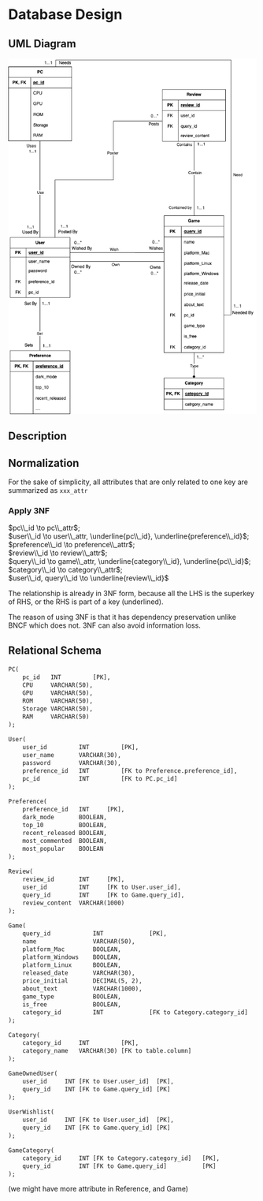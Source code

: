 # Database Design

## UML Diagram

![UML](./image/cs411-pt1-stage2-uml.png)

## Description

## Normalization

For the sake of simplicity, all attributes that are only related to one key are summarized as `xxx_attr`

### Apply 3NF

$pc\\_id \to pc\\_attr$; \
$user\\_id \to user\\_attr, \underline{pc\\_id}, \underline{preference\\_id}$; \
$preference\\_id \to preference\\_attr$; \
$review\\_id \to review\\_attr$; \
$query\\_id \to game\\_attr, \underline{category\\_id}, \underline{pc\\_id}$; \
$category\\_id \to category\\_attr$; \
$user\\_id, query\\_id \to \underline{review\\_id}$

The relationship is already in 3NF form, because all the LHS is the superkey of RHS, or the RHS is part of a key (underlined).

The reason of using 3NF is that it has dependency preservation unlike BNCF which does not. 3NF can also avoid information loss.


## Relational Schema

```mysql
PC(
    pc_id   INT         [PK], 
    CPU     VARCHAR(50), 
    GPU     VARCHAR(50), 
    ROM     VARCHAR(50), 
    Storage VARCHAR(50), 
    RAM     VARCHAR(50)
);
```
```mysql
User(
    user_id         INT         [PK], 
    user_name       VARCHAR(30), 
    password        VARCHAR(30), 
    preference_id   INT         [FK to Preference.preference_id], 
    pc_id           INT         [FK to PC.pc_id]
);
```

```mysql
Preference(
    preference_id   INT     [PK], 
    dark_mode       BOOLEAN, 
    top_10          BOOLEAN, 
    recent_released BOOLEAN, 
    most_commented  BOOLEAN, 
    most_popular    BOOLEAN
);
```

```mysql
Review(
    review_id       INT     [PK], 
    user_id         INT     [FK to User.user_id], 
    query_id        INT     [FK to Game.query_id], 
    review_content  VARCHAR(1000)
);
```

```mysql
Game(
    query_id            INT             [PK], 
    name                VARCHAR(50), 
    platform_Mac        BOOLEAN, 
    platform_Windows    BOOLEAN, 
    platform_Linux      BOOLEAN, 
    released_date       VARCHAR(30), 
    price_initial       DECIMAL(5, 2), 
    about_text          VARCHAR(1000), 
    game_type           BOOLEAN, 
    is_free             BOOLEAN, 
    category_id         INT             [FK to Category.category_id]
);
```

```mysql
Category(
    category_id     INT         [PK], 
    category_name   VARCHAR(30) [FK to table.column]
);
```

```mysql
GameOwnedUser(
    user_id     INT [FK to User.user_id]  [PK], 
    query_id    INT [FK to Game.query_id] [PK]
);
```

```mysql
UserWishlist(
    user_id     INT [FK to User.user_id]  [PK], 
    query_id    INT [FK to Game.query_id] [PK]
);
```
```mysql
GameCategory(
    category_id     INT [FK to Category.category_id]   [PK], 
    query_id        INT [FK to Game.query_id]          [PK]
);
```

(we might have more attribute in Reference, and Game)
